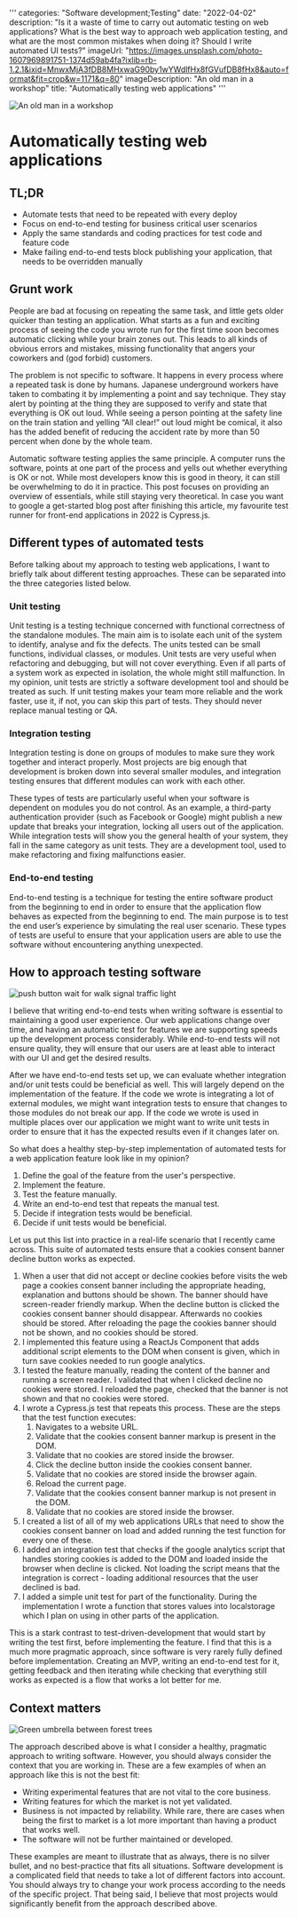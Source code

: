 '''
categories: "Software development;Testing"
date: "2022-04-02"
description: "Is it a waste of time to carry out automatic testing on web applications? What is the best way to approach web application testing, and what are the most common mistakes when doing it? Should I write automated UI tests?"
imageUrl: "https://images.unsplash.com/photo-1607969891751-1374d59ab4fa?ixlib=rb-1.2.1&ixid=MnwxMjA3fDB8MHxwaG90by1wYWdlfHx8fGVufDB8fHx8&auto=format&fit=crop&w=1171&q=80"
imageDescription: "An old man in a workshop"
title: "Automatically testing web applications"
'''

![An old man in a workshop](https://images.unsplash.com/photo-1607969891751-1374d59ab4fa?ixlib=rb-1.2.1&ixid=MnwxMjA3fDB8MHxwaG90by1wYWdlfHx8fGVufDB8fHx8&auto=format&fit=crop&w=1171&q=80)

# Automatically testing web applications

## TL;DR

- Automate tests that need to be repeated with every deploy
- Focus on end-to-end testing for business critical user scenarios
- Apply the same standards and coding practices for test code and feature code
- Make failing end-to-end tests block publishing your application, that needs to be overridden manually

## Grunt work

People are bad at focusing on repeating the same task, and little gets older quicker than testing an application. What starts as a fun and exciting process of seeing the code you wrote run for the first time soon becomes automatic clicking while your brain zones out. This leads to all kinds of obvious errors and mistakes, missing functionality that angers your coworkers and (god forbid) customers.

The problem is not specific to software. It happens in every process where a repeated task is done by humans. Japanese underground workers have taken to combating it by implementing a point and say technique. They stay alert by pointing at the thing they are supposed to verify and state that everything is OK out loud. While seeing a person pointing at the safety line on the train station and yelling “All clear!” out loud might be comical, it also has the added benefit of reducing the accident rate by more than 50 percent when done by the whole team.

Automatic software testing applies the same principle. A computer runs the software, points at one part of the process and yells out whether everything is OK or not. While most developers know this is good in theory, it can still be overwhelming to do it in practice. This post focuses on providing an overview of essentials, while still staying very theoretical. In case you want to google a get-started blog post after finishing this article, my favourite test runner for front-end applications in 2022 is Cypress.js.

## Different types of automated tests

Before talking about my approach to testing web applications, I want to briefly talk about different testing approaches. These can be separated into the three categories listed below.

### Unit testing

Unit testing is a testing technique concerned with functional correctness of the standalone modules. The main aim is to isolate each unit of the system to identify, analyse and fix the defects. The units tested can be small functions, individual classes, or modules. Unit tests are very useful when refactoring and debugging, but will not cover everything. Even if all parts of a system work as expected in isolation, the whole might still malfunction.
In my opinion, unit tests are strictly a software development tool and should be treated as such. If unit testing makes your team more reliable and the work faster, use it, if not, you can skip this part of tests. They should never replace manual testing or QA.

### Integration testing

Integration testing is done on groups of modules to make sure they work together and interact properly. Most projects are big enough that development is broken down into several smaller modules, and integration testing ensures that different modules can work with each other.

These types of tests are particularly useful when your software is dependent on modules you do not control. As an example, a third-party authentication provider (such as Facebook or Google) might publish a new update that breaks your integration, locking all users out of the application. While integration tests will show you the general health of your system, they fall in the same category as unit tests. They are a development tool, used to make refactoring and fixing malfunctions easier.

### End-to-end testing

End-to-end testing is a technique for testing the entire software product from the beginning to end in order to ensure that the application flow behaves as expected from the beginning to end. The main purpose is to test the end user’s experience by simulating the real user scenario. These types of tests are useful to ensure that your application users are able to use the software without encountering anything unexpected.

## How to approach testing software

![push button wait for walk signal traffic light](https://images.unsplash.com/photo-1464037788451-47f64cfda692?ixlib=rb-1.2.1&ixid=MnwxMjA3fDB8MHxwaG90by1wYWdlfHx8fGVufDB8fHx8&auto=format&fit=crop&w=1170&q=80)

I believe that writing end-to-end tests when writing software is essential to maintaining a good user experience. Our web applications change over time, and having an automatic test for features we are supporting speeds up the development process considerably. While end-to-end tests will not ensure quality, they will ensure that our users are at least able to interact with our UI and get the desired results.

After we have end-to-end tests set up, we can evaluate whether integration and/or unit tests could be beneficial as well. This will largely depend on the implementation of the feature. If the code we wrote is integrating a lot of external modules, we might want integration tests to ensure that changes to those modules do not break our app. If the code we wrote is used in multiple places over our application we might want to write unit tests in order to ensure that it has the expected results even if it changes later on.

So what does a healthy step-by-step implementation of automated tests for a web application feature look like in my opinion?

1. Define the goal of the feature from the user's perspective.
2. Implement the feature.
3. Test the feature manually.
4. Write an end-to-end test that repeats the manual test.
5. Decide if integration tests would be beneficial.
6. Decide if unit tests would be beneficial.

Let us put this list into practice in a real-life scenario that I recently came across. This suite of automated tests ensure that a cookies consent banner decline button works as expected.

1. When a user that did not accept or decline cookies before visits the web page a cookies consent banner including the appropriate heading, explanation and buttons should be shown. The banner should have screen-reader friendly markup. When the decline button is clicked the cookies consent banner should disappear. Afterwards no cookies should be stored. After reloading the page the cookies banner should not be shown, and no cookies should be stored.
2. I implemented this feature using a ReactJs Component that adds additional script elements to the DOM when consent is given, which in turn save cookies needed to run google analytics.
3. I tested the feature manually, reading the content of the banner and running a screen reader. I validated that when I clicked decline no cookies were stored. I reloaded the page, checked that the banner is not shown and that no cookies were stored.
4. I wrote a Cypress.js test that repeats this process. These are the steps that the test function executes:
   1. Navigates to a website URL.
   2. Validate that the cookies consent banner markup is present in the DOM.
   3. Validate that no cookies are stored inside the browser.
   4. Click the decline button inside the cookies consent banner.
   5. Validate that no cookies are stored inside the browser again.
   6. Reload the current page.
   7. Validate that the cookies consent banner markup is not present in the DOM.
   8. Validate that no cookies are stored inside the browser.
5. I created a list of all of my web applications URLs that need to show the cookies consent banner on load and added running the test function for every one of these.
6. I added an integration test that checks if the google analytics script that handles storing cookies is added to the DOM and loaded inside the browser when decline is clicked. Not loading the script means that the integration is correct - loading additional resources that the user declined is bad.
7. I added a simple unit test for part of the functionality. During the implementation I wrote a function that stores values into localstorage which I plan on using in other parts of the application.

This is a stark contrast to test-driven-development that would start by writing the test first, before implementing the feature. I find that this is a much more pragmatic approach, since software is very rarely fully defined before implementation. Creating an MVP, writing an end-to-end test for it, getting feedback and then iterating while checking that everything still works as expected is a flow that works a lot better for me.

## Context matters

![Green umbrella between forest trees](https://images.unsplash.com/photo-1591691203197-c00ee071407a?ixlib=rb-1.2.1&ixid=MnwxMjA3fDB8MHxwaG90by1wYWdlfHx8fGVufDB8fHx8&auto=format&fit=crop&w=1181&q=80)

The approach described above is what I consider a healthy, pragmatic approach to writing software. However, you should always consider the context that you are working in. These are a few examples of when an approach like this is not the best fit:

- Writing experimental features that are not vital to the core business.
- Writing features for which the market is not yet validated.
- Business is not impacted by reliability. While rare, there are cases when being the first to market is a lot more important than having a product that works well.
- The software will not be further maintained or developed.

These examples are meant to illustrate that as always, there is no silver bullet, and no best-practice that fits all situations. Software development is a complicated field that needs to take a lot of different factors into account. You should always try to change your work process according to the needs of the specific project. That being said, I believe that most projects would significantly benefit from the approach described above.
